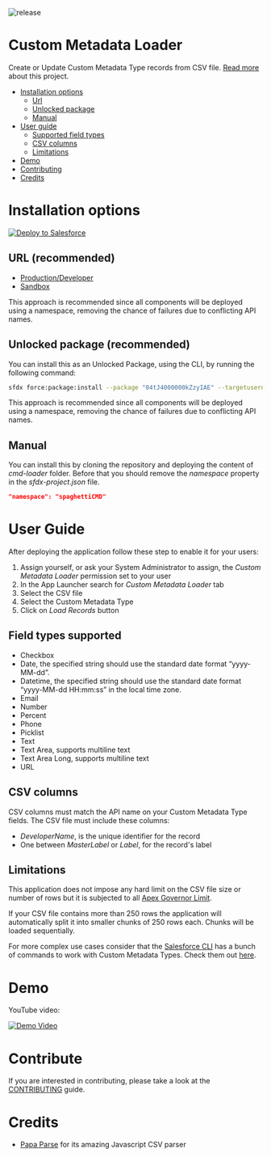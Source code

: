 ![release](https://img.shields.io/badge/release-Winter_'21-g)

# Custom Metadata Loader
Create or Update Custom Metadata Type records from CSV file. [Read more](https://spaghetti.dev/Unlocked-packages-and-GitHub-actions/) about this project.

- [Installation options](#installation)
  - [Url](#installation-url)
  - [Unlocked package](#installation-unlocked-pkg)
  - [Manual](#installation-clone-repo)
- [User guide](#user-guide)
  - [Supported field types](#user-guide-fields)
  - [CSV columns](#user-guide-csv-cols)
  - [Limitations](#user-guide-limitations)
- [Demo](#demo)
- [Contributing](#contributing)
- [Credits](#credits)

# Installation options <a id="installation"></a>
<a href="https://githubsfdeploy.herokuapp.com/app/githubdeploy/maaaaarco/spaghetti-cmd-loader">
  <img alt="Deploy to Salesforce"
       src="https://raw.githubusercontent.com/afawcett/githubsfdeploy/master/deploy.png">
</a>

## URL (recommended) <a id="installation-url"></a>
- [Production/Developer](https://login.salesforce.com/packaging/installPackage.apexp?p0=04tJ4000000kZzyIAE)
- [Sandbox](https://test.salesforce.com/packaging/installPackage.apexp?p0=04tJ4000000kZzyIAE)

This approach is recommended since all components will be deployed using a namespace, removing the chance of failures due to conflicting API names.

## Unlocked package (recommended) <a id="installation-unlocked-pkg"></a>
You can install this as an Unlocked Package, using the CLI, by running the following command:
```bash
sfdx force:package:install --package "04tJ4000000kZzyIAE" --targetusername YOUR_ORG_ALIAS --wait 10 --publishwait 10
```
This approach is recommended since all components will be deployed using a namespace, removing the chance of failures due to conflicting API names.

## Manual <a id="installation-clone-repo"></a>
You can install this by cloning the repository and deploying the content of _cmd-loader_ folder. Before that you should remove the _namespace_ property in the _sfdx-project.json_ file.
```json
"namespace": "spaghettiCMD"
```

# User Guide <a id="user-guide"></a>
After deploying the application follow these step to enable it for your users:

1. Assign yourself, or ask your System Administrator to assign, the _Custom Metadata Loader_ permission set to your user
1. In the App Launcher search for _Custom Metadata Loader_ tab
1. Select the CSV file
1. Select the Custom Metadata Type
1. Click on _Load Records_ button

## Field types supported <a id="user-guide-fields"></a>
- Checkbox
- Date, the specified string should use the standard date format “yyyy-MM-dd”.
- Datetime, the specified string should use the standard date format “yyyy-MM-dd HH:mm:ss” in the local time zone.
- Email
- Number
- Percent
- Phone
- Picklist
- Text
- Text Area, supports multiline text
- Text Area Long, supports multiline text
- URL

## CSV columns <a id="user-guide-csv-cols"></a>
CSV columns must match the API name on your Custom Metadata Type fields. The CSV file must include these columns: 
- _DeveloperName_, is the unique identifier for the record 
- One between _MasterLabel_ or _Label_, for the record's label

## Limitations <a id="user-guide-limitations"></a>
This application does not impose any hard limit on the CSV file size or number of rows but it is subjected to all [Apex Governor Limit](https://developer.salesforce.com/docs/atlas.en-us.salesforce_app_limits_cheatsheet.meta/salesforce_app_limits_cheatsheet/salesforce_app_limits_platform_apexgov.htm).

If your CSV file contains more than 250 rows the application will automatically split it into smaller chunks of 250 rows each. Chunks will be loaded sequentially.

For more complex use cases consider that the [Salesforce CLI](https://developer.salesforce.com/docs/atlas.en-us.sfdx_cli_reference.meta/sfdx_cli_reference/cli_reference.htm) has a bunch of commands to work with Custom Metadata Types. Check them out [here](https://developer.salesforce.com/docs/atlas.en-us.sfdx_cli_reference.meta/sfdx_cli_reference/cli_reference_force_cmdt.htm#cli_reference_force_cmdt).

# Demo <a id="demo"></a>
YouTube video:

[![Demo Video](https://img.youtube.com/vi/abYr7B-5vsA/0.jpg)](https://www.youtube.com/watch?v=abYr7B-5vsA)

# Contribute <a id="contributing"></a>
If you are interested in contributing, please take a look at the [CONTRIBUTING](CONTRIBUTING.md) guide.

# Credits <a id="credits"></a>
- [Papa Parse](https://www.papaparse.com/) for its amazing Javascript CSV parser